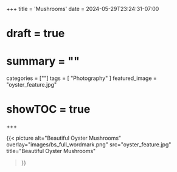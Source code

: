 +++
title = 'Mushrooms'
date = 2024-05-29T23:24:31-07:00
# draft = true
# summary = ""
categories = [""]
tags = [
  "Photography"
]
featured_image = "oyster_feature.jpg"
# showTOC = true
+++

  {{< picture
    alt="Beautiful Oyster Mushrooms"
    overlay="images/bs_full_wordmark.png"
    src="oyster_feature.jpg"
    title="Beautiful Oyster Mushrooms"
  >}}
